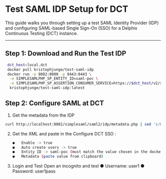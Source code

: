 # Test SAML IDP Setup for DCT

This guide walks you through setting up a test SAML Identity Provider (IDP) and configuring SAML-based Single Sign-On (SSO) for a Delphix Continuous Testing (DCT) instance.

---

## Step 1: Download and Run the Test IDP

```bash
 dct_host=local.dct
 docker pull kristophjunge/test-saml-idp
 docker run -p 8082:8080 -p 8443:8443 \
  -e SIMPLESAMLPHP_SP_ENTITY_ID=saml-poc \
  -e SIMPLESAMLPHP_SP_ASSERTION_CONSUMER_SERVICE=https://$dct_host/v2/saml/SSO \
  kristophjunge/test-saml-idp:latest
```
## Step 2: Configure SAML at DCT
 
 1. Get the metadata from the IDP
   ```sh
   curl http://localhost:8082/simplesaml/saml2/idp/metadata.php | sed 's/HTTP-Redirect/HTTP-POST/g'  
   ```
 2. Get the XML and paste in the Configure DCT SSO :
    ```sh
    ●	Enable -> true
    ●	Auto create users -> true
    ●	Entity ID -> saml-poc (must match the value chosen in the docker run command above)
    ●	Metadata (paste value from clipboard)
    ```
3. Login and Test
    Open an incognito and test 
   ●	Username: user1
   ●	Password: user1pass
   
